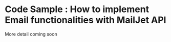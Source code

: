 # Code Sample : How to implement Email functionalities with MailJet API

More detail coming soon 
 
